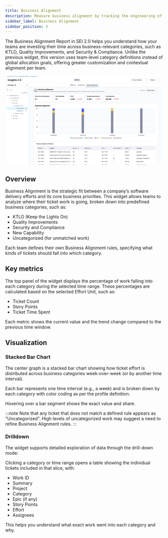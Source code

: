 ```yaml
---
title: Business Alignment
description: Measure business alignment by tracking the engineering effort metrics across your organization.
sidebar_label: Business Alignment
sidebar_position: 3
---
```


The Business Alignment Report in SEI 2.0 helps you understand how your teams are investing their time across business-relevant categories, such as KTLO, Quality Improvements, and Security & Compliance. Unlike the previous widget, this version uses team-level category definitions instead of global allocation goals, offering greater customization and contextual alignment per team.

![](../static/business-alignment-widget.png)

## Overview

Business Alignment is the strategic fit between a company’s software delivery efforts and its core business priorities. This widget allows teams to analyze where their ticket work is going, broken down into predefined business categories, such as:

* KTLO (Keep the Lights On)
* Quality Improvements
* Security and Compliance
* New Capability
* Uncategorized (for unmatched work)

Each team defines their own Business Alignment rules, specifying what kinds of tickets should fall into which category.

## Key metrics

The top panel of the widget displays the percentage of work falling into each category during the selected time range. These percentages are calculated based on the selected Effort Unit, such as:

* Ticket Count
* Story Points
* Ticket Time Spent

Each metric shows the current value and the trend change compared to the previous time window.

## Visualization

### Stacked Bar Chart

The center graph is a stacked bar chart showing how ticket effort is distributed across business categories week-over-week (or by another time interval).

Each bar represents one time interval (e.g., a week) and is broken down by each category with color coding as per the profile definition.

Hovering over a bar segment shows the exact value and share.

:::note
Note that any ticket that does not match a defined rule appears as "Uncategorized". High levels of uncategorized work may suggest a need to refine Business Alignment rules.
:::

### Drilldown

The widget supports detailed exploration of data through the drill-down mode:

Clicking a category or time range opens a table showing the individual tickets included in that slice, with:

* Work ID
* Summary
* Project
* Category
* Epic (if any)
* Story Points
* Effort
* Assignees

This helps you understand what exact work went into each category and why.
